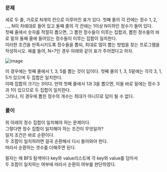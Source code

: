 ### 문제

세로 두 줄, 가로로 N개의 칸으로 이루어진 표가 있다. 첫째 줄의 각 칸에는 정수 1, 2, …, N이 차례대로 들어 있고 둘째 줄의 각 칸에는 1이상 N이하인 정수가 들어 있다.    
첫째 줄에서 숫자를 적절히 뽑으면, 그 뽑힌 정수들이 이루는 집합과, 뽑힌 정수들의 바로 밑의 둘째 줄에 들어있는 정수들이 이루는 집합이 일치한다.    
이러한 조건을 만족시키도록 정수들을 뽑되, 최대로 많이 뽑는 방법을 찾는 프로그램을 작성하시오. 예를 들어, N=7인 경우 아래와 같이 표가 주어졌다고 하자.   

![image](https://github.com/Win-9/Algorism/assets/80390524/36acda91-33cb-49f8-ba8a-7ffba7fe699e)   


이 경우에는 첫째 줄에서 1, 3, 5를 뽑는 것이 답이다. 첫째 줄의 1, 3, 5밑에는 각각 3, 1, 5가 있으며 두 집합은 일치한다.    
이때 집합의 크기는 3이다. 만약 첫째 줄에서 1과 3을 뽑으면, 이들 바로 밑에는 정수 3과 1이 있으므로 두 집합이 일치한다.    
그러나, 이 경우에 뽑힌 정수의 개수는 최대가 아니므로 답이 될 수 없다.    

### 풀이

위 아래의 정수 집합이 일치해야 하는 문제이다.    
그렇다면 정수 집합이 일치해야 하는 조건이 무엇일까?   
일치 조건은 바로 순환이다.    
두 조합이 일치하려면 걸국 순환해서 다시 돌아와야 한다.   
따라서 순환하는 갯수를 더해주면 된다.   

필자는 매 BFS 탐색마다 key와 value리스트에 각 key와 value를 담아서   
두 조합이 일치하는 여부에 따라서 순환의 여부를 판단하였다.
